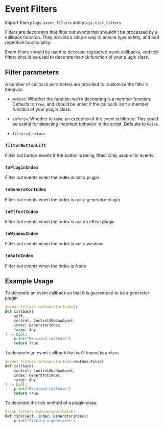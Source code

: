 
# Event Filters

Import from `plugs.event_filters` and `plugs.tick_filters`

Filters are decorators that filter out events that shouldn't be processed
by a callback function. They provide a simple way to ensure type safety, and
add repetitive functionality.

Event filters should be used to decorate registered event callbacks, and tick
filters should be used to decorate the tick function of your plugin class.

## Filter parameters
A number of callback parameters are provided to customize the filter's
behavior.

* `method`: Whether the function we're decorating is a member function.
  Defaults to `True`, and should be unset if the callback isn't a member
  function of your plugin class.

* `enforce`: Whether to raise an exception if the event is filtered. This could
  be useful for detecting incorrect behavior in the script. Defaults to
  `False`.

* `filtered_return`

### `filterButtonLift`
Filter out button events if the button is being lifted. Only usable for events.

### `toPluginIndex`
Filter out events when the index is not a plugin

### `toGeneratorIndex`
Filter out events when the index is not a generator plugin

### `toEffectIndex`
Filter out events when the index is not an effect plugin

### `toWindowIndex`
Filter out events when the index is not a window

### `toSafeIndex`
Filter out events when the index is None

## Example Usage

To decorate an event callback so that it is guaranteed to be a generator plugin

```py
@event_filters.toGeneratorIndex()
def callback(
    self,
    control: ControlShadowEvent,
    index: GeneratorIndex,
    *args: Any
) -> bool:
    print("Received callback")
    return True
```

To decorate an event callback that isn't bound to a class.

```py
@event_filters.toGeneratorIndex(method=False)
def callback(
    control: ControlShadowEvent,
    index: GeneratorIndex,
    *args: Any
) -> bool:
    print("Received callback")
    return True
```

To decorate the tick method of a plugin class.

```py
@tick_filters.toGeneratorIndex()
def tick(self, index: GeneratorIndex):
    print("Ticking a generator")
```
